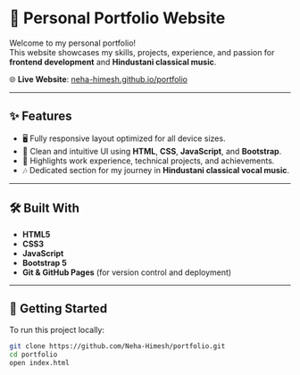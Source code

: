 # 💼 Personal Portfolio Website

Welcome to my personal portfolio!  
This website showcases my skills, projects, experience, and passion for **frontend development** and **Hindustani classical music**.

🌐 **Live Website**: [neha-himesh.github.io/portfolio](https://neha-himesh.github.io/portfolio/)

---

## ✨ Features

- 🖥️ Fully responsive layout optimized for all device sizes.
- 🎨 Clean and intuitive UI using **HTML**, **CSS**, **JavaScript**, and **Bootstrap**.
- 📂 Highlights work experience, technical projects, and achievements.
- 🎶 Dedicated section for my journey in **Hindustani classical vocal music**.

---

## 🛠️ Built With

- **HTML5**
- **CSS3**
- **JavaScript**
- **Bootstrap 5**
- **Git & GitHub Pages** (for version control and deployment)

---

## 🚀 Getting Started

To run this project locally:

```bash
git clone https://github.com/Neha-Himesh/portfolio.git
cd portfolio
open index.html
